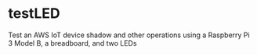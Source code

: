 # testLED
Test an AWS IoT device shadow and other operations using a Raspberry Pi 3 Model B, a breadboard, and two LEDs
